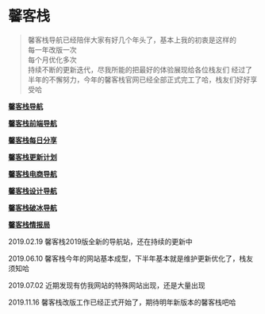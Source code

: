 # 馨客栈

> 馨客栈导航已经陪伴大家有好几个年头了，基本上我的初衷是这样的   
> 每一年改版一次   
> 每个月优化多次   
> 持续不断的更新迭代，尽我所能的把最好的体验展现给各位栈友们
> 经过了半年的不懈努力，今年的馨客栈官网已经全部正式完工了哈，栈友们好好享受哈   

**[馨客栈导航](http://mackxin.com/nav.html)**

**[馨客栈前端导航](http://mackxin.com/webnav.html)**

**[馨客栈每日分享](http://mackxin.com/fx.html)**

**[馨客栈更新计划](http://mackxin.com/update.html)**

**[馨客栈电商导航](http://mackxin.com/dianshang.html)**

**[馨客栈设计导航](http://mackxin.com/sheji.html)**

**[馨客栈破冰导航](http://mackxin.com/pobing.html)**

**[馨客栈情报局](http://mackxin.com/qingbaoju.html)**

2019.02.19 馨客栈2019版全新的导航站，还在持续的更新中

2019.06.10 馨客栈今年的网站基本成型，下半年基本就是维护更新优化了，栈友须知哈

2019.07.02 近期发现有仿我网站的特殊网站出现，还是大量出现

2019.11.16  馨客栈改版工作已经正式开始了，期待明年新版本的馨客栈吧哈

